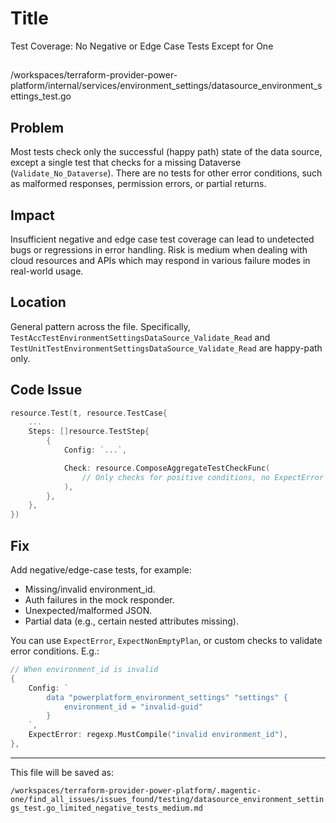 # Title

Test Coverage: No Negative or Edge Case Tests Except for One

##

/workspaces/terraform-provider-power-platform/internal/services/environment_settings/datasource_environment_settings_test.go

## Problem

Most tests check only the successful (happy path) state of the data source, except a single test that checks for a missing Dataverse (`Validate_No_Dataverse`). There are no tests for other error conditions, such as malformed responses, permission errors, or partial returns.

## Impact

Insufficient negative and edge case test coverage can lead to undetected bugs or regressions in error handling. Risk is medium when dealing with cloud resources and APIs which may respond in various failure modes in real-world usage.

## Location

General pattern across the file. Specifically, `TestAccTestEnvironmentSettingsDataSource_Validate_Read` and `TestUnitTestEnvironmentSettingsDataSource_Validate_Read` are happy-path only.

## Code Issue

```go
resource.Test(t, resource.TestCase{
    ...
    Steps: []resource.TestStep{
        {
            Config: `...`,

            Check: resource.ComposeAggregateTestCheckFunc(
                // Only checks for positive conditions, no ExpectError or error cases
            ),
        },
    },
})
```

## Fix

Add negative/edge-case tests, for example:
- Missing/invalid environment_id.
- Auth failures in the mock responder.
- Unexpected/malformed JSON.
- Partial data (e.g., certain nested attributes missing).

You can use `ExpectError`, `ExpectNonEmptyPlan`, or custom checks to validate error conditions. E.g.:

```go
// When environment_id is invalid
{
    Config: `
        data "powerplatform_environment_settings" "settings" {
            environment_id = "invalid-guid"
        }
    `,
    ExpectError: regexp.MustCompile("invalid environment_id"),
},
```

---

This file will be saved as:

`/workspaces/terraform-provider-power-platform/.magentic-one/find_all_issues/issues_found/testing/datasource_environment_settings_test.go_limited_negative_tests_medium.md`
